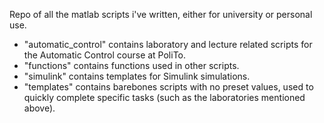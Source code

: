 Repo of all the matlab scripts i've written, either for university or personal use.
* "automatic_control" contains laboratory and lecture related scripts for the Automatic Control course at PoliTo.
* "functions" contains functions used in other scripts.
* "simulink" contains templates for Simulink simulations.
* "templates" contains barebones scripts with no preset values, used to quickly complete specific tasks (such as the laboratories mentioned above).